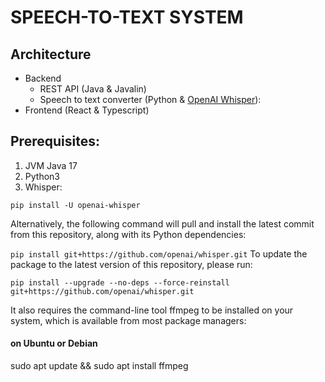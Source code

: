 # SPEECH-TO-TEXT SYSTEM

## Architecture

- Backend
  - REST API (Java & Javalin)
  - Speech to text converter (Python & [OpenAI Whisper](https://github.com/openai/whisper)):
- Frontend (React & Typescript)

## Prerequisites:

1. JVM Java 17
2. Python3
3. Whisper:

`pip install -U openai-whisper`

Alternatively, the following command will pull and install the latest commit from this repository, along with its Python dependencies:

`pip install git+https://github.com/openai/whisper.git`
To update the package to the latest version of this repository, please run:

`pip install --upgrade --no-deps --force-reinstall git+https://github.com/openai/whisper.git`

It also requires the command-line tool ffmpeg to be installed on your system, which is available from most package managers:

#### on Ubuntu or Debian
sudo apt update && sudo apt install ffmpeg